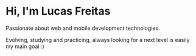 # Hi, I'm Lucas Freitas

Passionate about web and mobile development technologies.

Evolving, studying and practicing, always looking for a next level is easily my main goal :)
